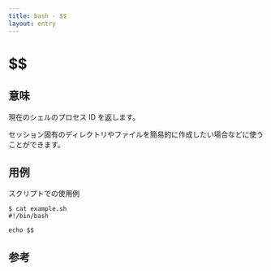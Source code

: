 ```yaml
---
title: bash - $$
layout: entry
---
```


# $$

## 意味

現在のシェルのプロセス ID を返します。

セッション固有のディレクトリやファイルを簡易的に作成したい場合などに使うことができます。


## 用例

スクリプトでの使用例

    $ cat example.sh
    #!/bin/bash

    echo $$



## 参考


